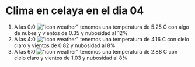 # Clima en celaya en el dia 04

1. A las 0:0 !["icon weather"](http://openweathermap.org/img/w/02n.png) tenemos una temperatura de 5.25 C con algo de nubes y  vientos de 0.35 y nubosidad al 12%
1. A las 4:0 !["icon weather"](http://openweathermap.org/img/w/02n.png) tenemos una temperatura de 4.16 C con cielo claro y  vientos de 0.82 y nubosidad al 8%
1. A las 6:0 !["icon weather"](http://openweathermap.org/img/w/02n.png) tenemos una temperatura de 2.88 C con cielo claro y  vientos de 1.03 y nubosidad al 8%
